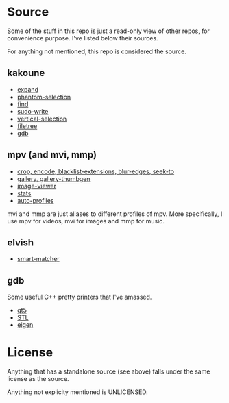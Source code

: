 # Source

Some of the stuff in this repo is just a read-only view of other repos, for convenience purpose. I've listed below their sources.

For anything not mentioned, this repo is considered the source.

## kakoune

* [expand](https://github.com/occivink/kakoune-expand)
* [phantom-selection](https://github.com/occivink/kakoune-phantom-selection)
* [find](https://github.com/occivink/kakoune-find)
* [sudo-write](https://github.com/occivink/kakoune-sudo-write)
* [vertical-selection](https://github.com/occivink/kakoune-vertical-selection)
* [filetree](https://github.com/occivink/kakoune-filetree)
* [gdb](https://github.com/occivink/kakoune-gdb)

## mpv (and mvi, mmp)

* [crop, encode, blacklist-extensions, blur-edges, seek-to](https://github.com/occivink/mpv-scripts)
* [gallery, gallery-thumbgen](https://github.com/occivink/mpv-gallery-view)
* [image-viewer](https://github.com/occivink/mpv-image-viewer)
* [stats](https://github.com/Argon-/mpv-stats)
* [auto-profiles](https://github.com/wm4/mpv-scripts)

mvi and mmp are just aliases to different profiles of mpv. More specifically, I use mpv for videos, mvi for images and mmp for music.

## elvish

* [smart-matcher](https://github.com/xiaq/edit.elv/blob/master/smart-matcher.elv)

## gdb

Some useful C++ pretty printers that I've amassed.
* [qt5](https://github.com/Lekensteyn/qt5printers)
* [STL](https://sourceware.org/gdb/wiki/STLSupport)
* [eigen](https://bitbucket.org/eigen/eigen/src/8b18ff2c70289b47928ae75fdb89a6ac3d018e08/debug/gdb)

# License

Anything that has a standalone source (see above) falls under the same license as the source.

Anything not explicity mentioned is UNLICENSED.

